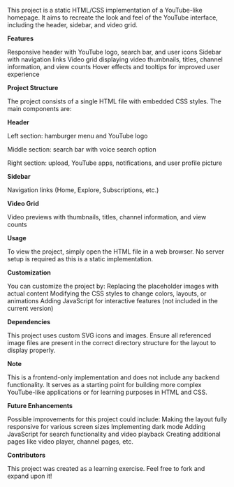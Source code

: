 This project is a static HTML/CSS implementation of a YouTube-like homepage. It aims to recreate the look and feel of the YouTube interface, including the header, sidebar, and video grid.

**Features**

Responsive header with YouTube logo, search bar, and user icons
Sidebar with navigation links
Video grid displaying video thumbnails, titles, channel information, and view counts
Hover effects and tooltips for improved user experience

**Project Structure**

The project consists of a single HTML file with embedded CSS styles. The main components are:

**Header**

Left section: hamburger menu and YouTube logo

Middle section: search bar with voice search option

Right section: upload, YouTube apps, notifications, and user profile picture

**Sidebar**

Navigation links (Home, Explore, Subscriptions, etc.)

**Video Grid**

Video previews with thumbnails, titles, channel information, and view counts

**Usage**

To view the project, simply open the HTML file in a web browser. No server setup is required as this is a static implementation.

**Customization**

You can customize the project by:
Replacing the placeholder images with actual content
Modifying the CSS styles to change colors, layouts, or animations
Adding JavaScript for interactive features (not included in the current version)

**Dependencies**

This project uses custom SVG icons and images. Ensure all referenced image files are present in the correct directory structure for the layout to display properly.

**Note**

This is a frontend-only implementation and does not include any backend functionality. It serves as a starting point for building more complex YouTube-like applications or for learning purposes in HTML and CSS.

**Future Enhancements**

Possible improvements for this project could include:
Making the layout fully responsive for various screen sizes
Implementing dark mode
Adding JavaScript for search functionality and video playback
Creating additional pages like video player, channel pages, etc.

**Contributors**

This project was created as a learning exercise. Feel free to fork and expand upon it!
